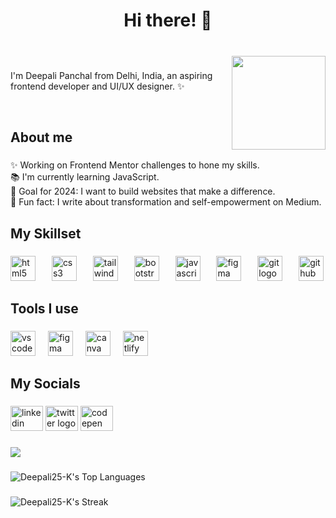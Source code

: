 <h1 align="center">Hi there! 👋</h1>

###

<br>

<img align="right" height="150" src="https://i.imgflip.com/65efzo.gif"  />

###

<p align="left">I'm Deepali Panchal from Delhi, India, an aspiring frontend developer and UI/UX designer. ✨</p>
<br>

###

<h2 align="left">About me</h2>

###

<p align="left">✨ Working on Frontend Mentor challenges to hone my skills.<br>📚 I'm currently learning JavaScript.<br>🎯 Goal for 2024: I want to build websites that make a difference.<br>🎲 Fun fact: I write about transformation and self-empowerment on Medium.</p>

###

<h2 align="left">My Skillset</h2>

###

<div align="left">
  <img src="https://cdn.jsdelivr.net/gh/devicons/devicon/icons/html5/html5-original.svg" height="40" alt="html5 logo"  />
  <img width="18" />
  <img src="https://cdn.jsdelivr.net/gh/devicons/devicon/icons/css3/css3-original.svg" height="40" alt="css3 logo"  />
  <img width="18" />
  <img src="https://skillicons.dev/icons?i=tailwind" height="40" alt="tailwindcss logo"  />
  <img width="18" />
  <img src="https://cdn.jsdelivr.net/gh/devicons/devicon/icons/bootstrap/bootstrap-original.svg" height="40" alt="bootstrap logo"  />
  <img width="18" />
  <img src="https://cdn.jsdelivr.net/gh/devicons/devicon/icons/javascript/javascript-original.svg" height="40" alt="javascript logo"  />
  <img width="18" />
  <img src="https://cdn.jsdelivr.net/gh/devicons/devicon/icons/figma/figma-original.svg" height="40" alt="figma logo"  />
  <img width="18" />
  <img src="https://cdn.jsdelivr.net/gh/devicons/devicon/icons/git/git-original.svg" height="40" alt="git logo"  />
  <img width="18" />
  <img src="https://skillicons.dev/icons?i=github" height="40" alt="github logo"  />
</div>

###

<h2 align="left">Tools I use</h2>

###

<div align="left">
  <img src="https://cdn.simpleicons.org/visualstudiocode/007ACC" height="40" alt="vscode logo"  />
  <img width="12" />
  <img src="https://cdn.jsdelivr.net/gh/devicons/devicon/icons/figma/figma-original.svg" height="40" alt="figma logo"  />
  <img width="12" />
  <img src="https://cdn.simpleicons.org/canva/00C4CC" height="40" alt="canva logo"  />
  <img width="12" />
  <img src="https://skillicons.dev/icons?i=netlify" height="40" alt="netlify logo"  />
</div>

###

<h2 align="left">My Socials</h2>

###

<div align="left">
  <a href="https://www.linkedin.com/in/iamdeepali/" target="_blank" rel="noopener"><img src="https://raw.githubusercontent.com/maurodesouza/profile-readme-generator/master/src/assets/icons/social/linkedin/default.svg" width="52" height="40" alt="linkedin logo"  /></a>
  <a href="https://twitter.com/Iam_DeepaliP" target="_blank" rel="noopener"><img src="https://raw.githubusercontent.com/maurodesouza/profile-readme-generator/master/src/assets/icons/social/twitter/default.svg" width="52" height="40" alt="twitter logo"  /></a>
  <a href="https://codepen.io/Iam_DeepaliP" target="_blank" rel="noopener"><img src="https://raw.githubusercontent.com/maurodesouza/profile-readme-generator/master/src/assets/icons/social/codepen/default.svg" width="52" height="40" alt="codepen logo"  /></a>
</div>

###

<div align="left">
  <img src="https://profile-counter.glitch.me/Deepali25-K /count.svg?"  />
</div>

###

![Deepali25-K's Top Languages](https://github-readme-stats.vercel.app/api/top-langs/?username=Deepali25-K&theme=radical&show_icons=true&hide_border=false&layout=compact)

###

![Deepali25-K's Streak](https://github-readme-streak-stats.herokuapp.com/?user=Deepali25-K&theme=radical&hide_border=false)

